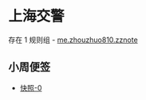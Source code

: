# 上海交警

存在 1 规则组 - [me.zhouzhuo810.zznote](/src/apps/me.zhouzhuo810.zznote.ts)

## 小周便签

- [快照-0](https://gkd-kit.songe.li/import/12798528)
